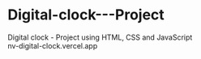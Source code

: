 # Digital-clock---Project
Digital clock - Project using HTML, CSS and JavaScript<br>
nv-digital-clock.vercel.app
